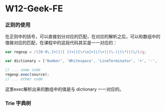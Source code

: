 # W12-Geek-FE

### 正则的使用
在正则中的括号，可以直接划分对应的匹配，在对应的解析之后，可以和数组中的值做对应的匹配，在课程中的这段代码其实是一一对应的：

```js
var regexp = /([0-9\.]+)|([ ])+|([\r\n]+)|(\+)|(\-)|(\*)|(\/)/g;

var dictionary = ['Number', 'Whitespace', 'LineTerminator', '+', '-', '*', '/'];

// ... some code
regexp.exec(source);
// ... other code
```

这里exec解析出来的数组中的值是与 dictionary 一一对应的。


### Trie 字典树

